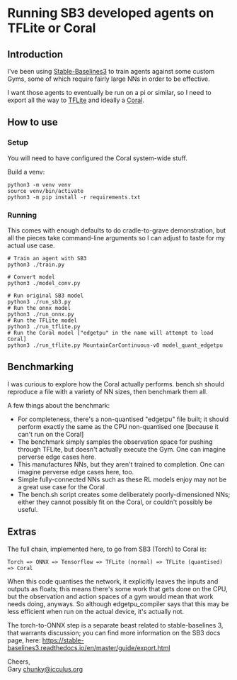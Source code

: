 # Running SB3 developed agents on TFLite or Coral

## Introduction

I've been using [Stable-Baselines3](https://stable-baselines3.readthedocs.io)
to train agents against some custom Gyms, some of which require fairly
large NNs in order to be effective.

I want those agents to eventually be run on a pi or similar, so I need
to export all the way to [TFLite](https://www.tensorflow.org/lite)
and ideally a [Coral](https://coral.ai/).

## How to use

### Setup

You will need to have configured the Coral system-wide stuff.

Build a venv:

```shell
python3 -m venv venv
source venv/bin/activate
python3 -m pip install -r requirements.txt
```

### Running

This comes with enough defaults to do cradle-to-grave demonstration,
but all the pieces take command-line arguments so I can adjust to taste
for my actual use case.

```shell
# Train an agent with SB3
python3 ./train.py

# Convert model
python3 ./model_conv.py

# Run original SB3 model
python3 ./run_sb3.py
# Run the onnx model
python3 ./run_onnx.py
# Run the TFLite model
python3 ./run_tflite.py
# Run the Coral model ["edgetpu" in the name will attempt to load Coral]
python3 ./run_tflite.py MountainCarContinuous-v0 model_quant_edgetpu
```

## Benchmarking

I was curious to explore how the Coral actually performs. bench.sh should
reproduce a file with a variety of NN sizes, then benchmark them all.

A few things about the benchmark:
* For completeness, there's a non-quantised "edgetpu" file built; it
    should perform exactly the same as the CPU non-quantised one [because
    it can't run on the Coral]
* The benchmark simply samples the observation space for pushing through
    TFLite, but doesn't actually execute the Gym. One can imagine perverse
    edge cases here.
* This manufactures NNs, but they aren't trained to completion. One can
    imagine perverse edge cases here, too.
* Simple fully-connected NNs such as these RL models enjoy may not be
    a great use case for the Coral
* The bench.sh script creates some deliberately poorly-dimensioned NNs;
    either they cannot possibly fit on the Coral, or couldn't possibly
    be useful.

## Extras

The full chain, implemented here, to go from SB3 (Torch) to Coral is:
```
Torch => ONNX => Tensorflow => TFLite (normal) => TFLite (quantised) => Coral
```

When this code quantises the network, it explicitly leaves the inputs and
outputs as floats; this means there's some work that gets done on the CPU,
but the observation and action spaces of a gym would mean that work needs
doing, anyways. So although edgetpu\_compiler says that this may be less
efficient when run on the actual device, it's actually not.

The torch-to-ONNX step is a separate beast related to stable-baselines 3, that
warrants discussion; you can find more information on the SB3 docs page, here:
https://stable-baselines3.readthedocs.io/en/master/guide/export.html

Cheers,  
Gary <chunky@icculus.org>

